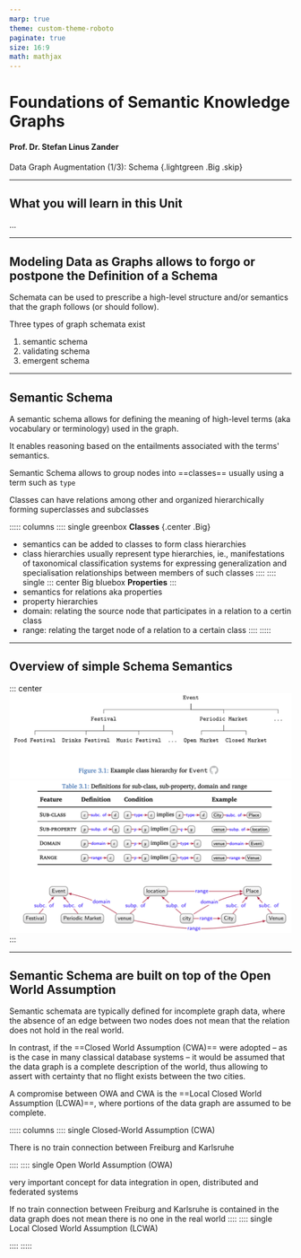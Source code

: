 ```yaml
---
marp: true
theme: custom-theme-roboto
paginate: true
size: 16:9
math: mathjax
---
```

<style>
/**
 * @theme enable-all-auto-scaling
 * @auto-scaling true
 */

/* @import 'default'; */
/* @import url('user-theme2.css'); */
</style>



<!-- marp --engine ./engine.js --watch --theme-set custom-theme-roboto.css -- --allow-local-files schema.md -->
<!-- marp --pdf --allow-local-files --engine ./engine.js --theme-set custom-theme-roboto.css -- schema.md -->



# Foundations of Semantic Knowledge Graphs

#### Prof. Dr. Stefan Linus Zander 

Data Graph Augmentation (1/3): Schema {.lightgreen .Big .skip}


---
<!-- header: Overview -->
<!-- footer: Foundations of Semantic Knowledge Graphs | Data Graphs | Prof. Dr. Stefan Zander | Hochschule Darmstadt – University of Applied Sciences -->

## What you will learn in this Unit

...


---
## Modeling Data as Graphs allows to forgo or postpone the Definition of a Schema

Schemata can be used to prescribe a high-level structure and/or semantics that the graph follows (or should follow).

Three types of graph schemata exist
1. semantic schema
2. validating schema
3. emergent schema



---
## Semantic Schema

A semantic schema allows for defining the meaning of high-level terms (aka vocabulary or terminology) used in the graph.

It enables reasoning based on the entailments associated with the terms' semantics.

Semantic Schema allows to group nodes into ==classes==
usually using a term such as `type` 

Classes can have relations among other and organized hierarchically forming superclasses and subclasses

::::: columns
:::: single greenbox
**Classes** {.center .Big}
- semantics can be added to classes to form class hierarchies
- class hierarchies usually represent type hierarchies, ie., manifestations of taxonomical classification systems for expressing generalization and specialisation relationships between members of such classes
::::
:::: single
::: center Big bluebox
**Properties**
:::
- semantics for relations aka properties
- property hierarchies
- domain: relating the source node that participates in a relation to a certin class
- range: relating the target node of a relation to a certain class
::::
:::::



---
## Overview of simple Schema Semantics

::: center
![width:600px](figures/class_hierarchy.png)
![width:600px](figures/table_of_simple_semantics.png)
:::



---
## Semantic Schema are built on top of the Open World Assumption

Semantic schemata are typically defined for incomplete graph data, where the absence of an edge between two nodes does not mean that the relation does not hold in the real world. 

In contrast, if the ==Closed World Assumption (CWA)== were adopted – as is the case in many classical database systems – it would be assumed that the data graph is a complete description of the world, thus allowing to assert with certainty that no flight exists between the two cities.

A compromise between OWA and CWA is the ==Local Closed World Assumption (LCWA)==, where portions of the data graph are assumed to be complete.

::::: columns
:::: single
Closed-World Assumption (CWA)

There is no train connection between Freiburg and Karlsruhe

::::
:::: single
Open World Assumption (OWA)

very important concept for data integration in open, distributed and federated systems

If no train connection between Freiburg and Karlsruhe is contained in the data graph does not mean there is no one in the real world
::::
:::: single
Local Closed World Assumption (LCWA)

::::
:::::